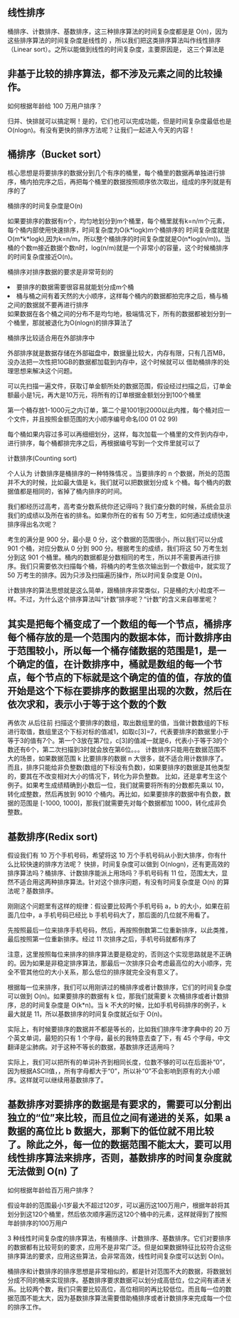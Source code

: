 <h2>线性排序</h2>
桶排序、计数排序、基数排序，这三种排序算法的时间复杂度都是是 O(n)，因为这些排序算法的时间复杂度是线性的
，所以我们把这类排序算法叫作线性排序（Linear sort）。之所以能做到线性的时间复杂度，主要原因是，
这三个算法是<h2>非基于比较的排序算法，都不涉及元素之间的比较操作。</h2>
<p>如何根据年龄给 100 万用户排序？</p>
 归并、快排就可以搞定啊！是的，它们也可以完成功能，但是时间复杂度最低也是 O(nlogn)。有没有更快的排序方法呢？让我们一起进入今天的内容！
 <h2>桶排序（Bucket sort）</h2>
 <p>核心思想是将要排序的数据分到几个有序的桶里，每个桶里的数据再单独进行排序，桶内拍完序之后，再把每个桶里的数据按照顺序依次取出，组成的序列就是有序的了</p>
 <p>桶排序的时间复杂度是O(n)</p>
 如果要排序的数据有n个，均匀地划分到m个桶里，每个桶里就有k=n/m个元素，每个桶内部使用快速排序，时间复杂度为O(k*logk)m个桶排序的
 时间复杂度就是O(m*k*logk),因为k=n/m，所以整个桶排序的时间复杂度就是O(n*log(n/m))。当桶的个数m接近数据个数n时，log(n/m)就是一个非常小的容量，这个时候桶排序的时间复杂度接近O(n)。
 <p>桶排序对排序数据的要求是非常苛刻的</p>
 <li>要排序的数据需要很容易就能划分成m个桶</li>
  <li>桶与桶之间有着天然的大小顺序，这样每个桶内的数据都拍完序之后，桶与桶之间的数据就不要再进行排序</li>
  如果数据在各个桶之间的分布不是均匀地，极端情况下，所有的数据都被划分到一个桶里，那就被退化为O(nlogn)的排序算法了
  <p>桶排序比较适合用在外部排序中</p>
  外部排序就是数据存储在外部磁盘中，数据量比较大，内存有限，只有几百MB，没办法把一次性把10GB的数据都加载到内存中，这个时候就可以
  借助桶排序的处理思想来解决这个问题。
  <p>可以先扫描一遍文件，获取订单金额所处的数据范围，假设经过扫描之后，订单金额最小是1元，再大是10万元，将所有的订单根据金额划分到100个桶里</p>
  <p>第一个桶存放1-1000元之内订单，第二个是1001到2000以此内推，每个桶对应一个文件，并且按照金额范围的大小顺序编号命名(00 01 02 99)</p>
  每个桶如果内容过多可以再细细划分，这样，每次加载一个桶里的文件到内存中，进行排序，每个桶都排完序之后，再根据编号写到一个文件里就可以了
  <p>计数排序(Counting sort)</p>
  个人认为 计数排序是桶排序的一种特殊情况 。当要排序的 n 个数据，所处的范围并不大的时候，比如最大值是 k，我们就可以把数据划分成 k 个桶。每个桶内的数据值都是相同的，省掉了桶内排序的时间。
  <p>我们都经历过高考，高考查分数系统你还记得吗？我们查分数的时候，系统会显示我们的成绩以及所在省的排名。如果你所在的省有 50 万考生，如何通过成绩快速排序得出名次呢？</p>
<p>考生的满分是 900 分，最小是 0 分，这个数据的范围很小，所以我们可以分成 901 个桶，对应分数从 0 分到 900 分。根据考生的成绩，我们将这 50 万考生划分到这 901 个桶里。桶内的数据都是分数相同的考生，所以并不需要再进行排序。我们只需要依次扫描每个桶，将桶内的考生依次输出到一个数组中，就实现了 50 万考生的排序。因为只涉及扫描遍历操作，所以时间复杂度是 O(n)。</p>
<p>计数排序的算法思想就是这么简单，跟桶排序非常类似，只是桶的大小粒度不一样。不过，为什么这个排序算法叫“计数”排序呢？“计数”的含义来自哪里呢？</p>

<h2>其实是把每个桶变成了一个数组的每一个节点，桶排序每个桶存放的是一个范围内的数据本体，而计数排序由于范围较小，所以每一个桶存储数据的范围是1，是一个确定的值，在计数排序中，桶就是数组的每一个节点，每个节点的下标就是这个确定的值的值，存放的值开始是这个下标在要排序的数据里出现的次数，然后在依次求和，表示小于等于这个数的个数</h2>
再依次 从后往前 扫描这个要排序的数组，取出数组里的值，当做计数数组的下标进行取值，数组里这个下标对标的值减1，如取c[3]=7，代表要排序的数据里小于等于3的值有7个。第一个3放在第7位，c[3]的值减一就是6，代表小于等于3的个数还有6个，第二次扫描到3时就会放在第6位。。。
计数排序只能用在数据范围不大的场景，如果数据范围 k 比要排序的数据 n 大很多，就不适合用计数排序了。而且，排序只能给非负整数(数组的下标没有负数)，如果要排序的数据是其他类型的，要其在不改变相对大小的情况下，转化为非负整数。
比如，还是拿考生这个例子。如果考生成绩精确到小数后一位，我们就需要将所有的分数都先乘以 10，转化成整数，然后再放到 9010 个桶内。再比如，如果要排序的数据中有负数，数据的范围是 [-1000, 1000]，那我们就需要先对每个数据都加 1000，转化成非负整数。
<h2>基数排序(Redix sort)</h2>
假设我们有 10 万个手机号码，希望将这 10 万个手机号码从小到大排序，你有什么比较快速的排序方法呢？
快排，时间复杂度可以做到 O(nlogn)，还有更高效的排序算法吗？桶排序、计数排序能派上用场吗？手机号码有 11 位，范围太大，显然不适合用这两种排序算法。针对这个排序问题，有没有时间复杂度是 O(n) 的算法呢？基数排序。
<p>刚刚这个问题里有这样的规律：假设要比较两个手机号码 a，b 的大小，如果在前面几位中，a 手机号码已经比 b 手机号码大了，那后面的几位就不用看了。</p>
先按照最后一位来排序手机号码，然后，再按照倒数第二位重新排序，以此类推，最后按照第一位重新排序。经过 11 次排序之后，手机号码就都有序了
<p>注意，这里按照每位来排序的排序算法要是稳定的，否则这个实现思路就是不正确的。因为如果是非稳定排序算法，那最后一次排序只会考虑最高位的大小顺序，完全不管其他位的大小关系，那么低位的排序就完全没有意义了。</p>
<p>根据每一位来排序，我们可以用刚讲过的桶排序或者计数排序，它们的时间复杂度可以做到 O(n)。如果要排序的数据有 k 位，那我们就需要 k 次桶排序或者计数排序，总的时间复杂度是 O(k*n)。当 k 不大的时候，比如手机号码排序的例子，k 最大就是 11，所以基数排序的时间复杂度就近似于 O(n)。</p>
<p>实际上，有时候要排序的数据并不都是等长的，比如我们排序牛津字典中的 20 万个英文单词，最短的只有 1 个字母，最长的我特意去查了下，有 45 个字母，中文翻译是尘肺病。对于这种不等长的数据，基数排序还适用吗？</p>
<p>实际上，我们可以把所有的单词补齐到相同长度，位数不够的可以在后面补“0”，因为根据ASCII值，，所有字母都大于“0”，所以补“0”不会影响到原有的大小顺序。这样就可以继续用基数排序了。</p>
<h2>基数排序对要排序的数据是有要求的，需要可以分割出独立的“位”来比较，而且位之间有递进的关系，如果 a 数据的高位比 b 数据大，那剩下的低位就不用比较了。除此之外，每一位的数据范围不能太大，要可以用线性排序算法来排序，否则，基数排序的时间复杂度就无法做到 O(n) 了</h2>

<p>如何根据年龄给百万用户排序？</p>
假设年龄的范围最小1岁最大不超过120岁，可以遍历这100万用户，根据年龄将其划分到这120个桶里，然后依次顺序遍历这120个桶中的元素，这样就得到了按照年龄排序的100万用户

<p> 3 种线性时间复杂度的排序算法，有桶排序、计数排序、基数排序。它们对要排序的数据都有比较苛刻的要求，应用不是非常广泛。但是如果数据特征比较符合这些排序算法的要求，应用这些算法，会非常高效，线性时间复杂度可以达到 O(n)。</p>
<p>桶排序和计数排序的排序思想是非常相似的，都是针对范围不大的数据，将数据划分成不同的桶来实现排序。基数排序要求数据可以划分成高低位，位之间有递进关系。比较两个数，我们只需要比较高位，高位相同的再比较低位。而且每一位的数据范围不能太大，因为基数排序算法需要借助桶排序或者计数排序来完成每一个位的排序工作。</p>
